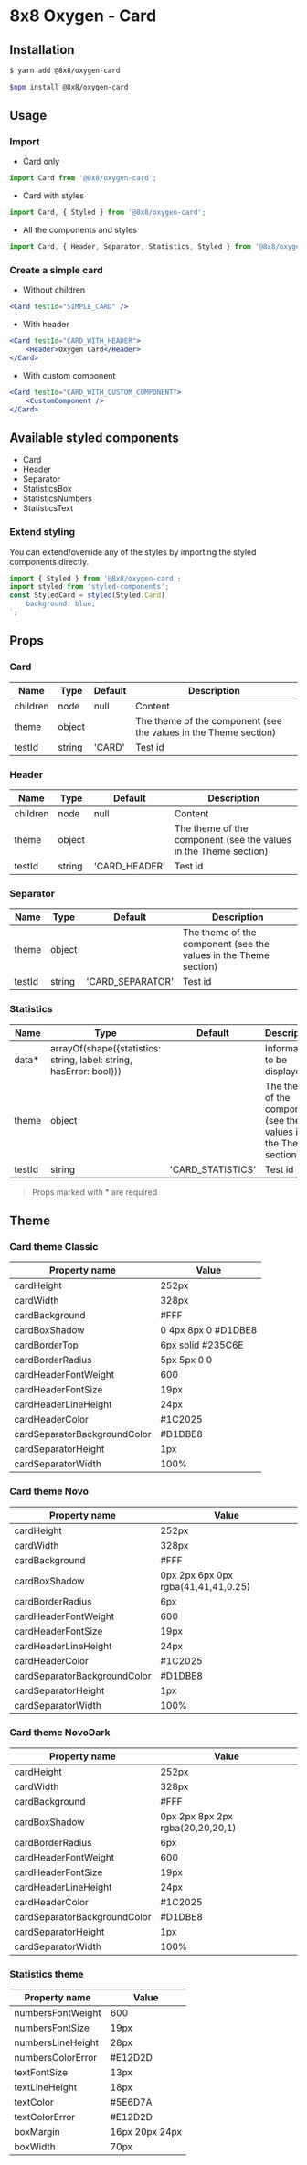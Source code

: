 # 8x8 Oxygen - Card


## Installation

```sh
$ yarn add @8x8/oxygen-card
```

```sh
$npm install @8x8/oxygen-card
```

## Usage
### Import
- Card only
```js
import Card from '@8x8/oxygen-card';
```

- Card with styles
```js
import Card, { Styled } from '@8x8/oxygen-card';
```

- All the components and styles
```js
import Card, { Header, Separator, Statistics, Styled } from '@8x8/oxygen-card';
```

### Create a simple card
- Without children
```jsx
<Card testId="SIMPLE_CARD" />
```

- With header
```jsx
<Card testId="CARD_WITH_HEADER">
    <Header>Oxygen Card</Header>
</Card>
```

- With custom component
```jsx
<Card testId="CARD_WITH_CUSTOM_COMPONENT">
    <CustomComponent />
</Card>
```

## Available styled components
- Card
- Header
- Separator
- StatisticsBox
- StatisticsNumbers
- StatisticsText

### Extend styling
You can extend/override any of the styles by importing the styled components directly.

```js
import { Styled } from '@8x8/oxygen-card';
import styled from 'styled-components';
const StyledCard = styled(Styled.Card)`
	background: blue;
`;
```


## Props
### Card
|Name|Type|Default|Description|
|---|---|---|---|
|children|node|null|Content|
|theme|object||The theme of the component (see the values in the Theme section)|
|testId|string|'CARD'|Test id|

### Header
|Name|Type|Default|Description|
|---|---|---|---|
|children|node|null|Content|
|theme|object||The theme of the component (see the values in the Theme section)|
|testId|string|'CARD_HEADER'|Test id|

### Separator
|Name|Type|Default|Description|
|---|---|---|---|
|theme|object||The theme of the component (see the values in the Theme section)|
|testId|string|'CARD_SEPARATOR'|Test id|

### Statistics
|Name|Type|Default|Description|
|---|---|---|---|
|data*|arrayOf(shape({statistics: string, label: string, hasError: bool}))||Information to be displayed|
|theme|object||The theme of the component (see the values in the Theme section)|
|testId|string|'CARD_STATISTICS'|Test id|

>Props marked with \* are required

## Theme

### Card theme Classic
|Property name|Value|
|---|---|
|cardHeight|252px|
|cardWidth|328px|
|cardBackground|#FFF|
|cardBoxShadow|0 4px 8px 0 #D1DBE8|
|cardBorderTop|6px solid #235C6E|
|cardBorderRadius|5px 5px 0 0|
|cardHeaderFontWeight|600|
|cardHeaderFontSize|19px|
|cardHeaderLineHeight|24px|
|cardHeaderColor|#1C2025|
|cardSeparatorBackgroundColor|#D1DBE8|
|cardSeparatorHeight|1px|
|cardSeparatorWidth|100%|

### Card theme Novo
|Property name| Value               |
|---|---------------------|
|cardHeight| 252px               |
|cardWidth| 328px               |
|cardBackground| #FFF                |
|cardBoxShadow| 0px 2px 6px 0px rgba(41,41,41,0.25) |
|cardBorderRadius| 6px                 |
|cardHeaderFontWeight| 600                 |
|cardHeaderFontSize| 19px                |
|cardHeaderLineHeight| 24px                |
|cardHeaderColor| #1C2025             |
|cardSeparatorBackgroundColor| #D1DBE8             |
|cardSeparatorHeight| 1px                 |
|cardSeparatorWidth| 100%                |

### Card theme NovoDark
|Property name| Value               |
|---|---------------------|
|cardHeight| 252px               |
|cardWidth| 328px               |
|cardBackground| #FFF                |
|cardBoxShadow| 0px 2px 8px 2px rgba(20,20,20,1) |
|cardBorderRadius| 6px                 |
|cardHeaderFontWeight| 600                 |
|cardHeaderFontSize| 19px                |
|cardHeaderLineHeight| 24px                |
|cardHeaderColor| #1C2025             |
|cardSeparatorBackgroundColor| #D1DBE8             |
|cardSeparatorHeight| 1px                 |
|cardSeparatorWidth| 100%                |

### Statistics theme
|Property name|Value|
|---|---|
|numbersFontWeight|600|
|numbersFontSize|19px|
|numbersLineHeight|28px|
|numbersColorError|#E12D2D|
|textFontSize|13px|
|textLineHeight|18px|
|textColor|#5E6D7A|
|textColorError|#E12D2D|
|boxMargin|16px 20px 24px|
|boxWidth|70px|

